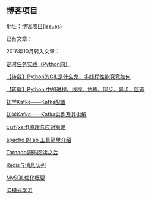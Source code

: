 ## 博客项目

地址：[博客项目(issues)](https://github.com/BingLau7/blog/issues)

已有文章：

2016年10月转入文章：

[定时任务实践（Python向）](https://github.com/BingLau7/blog/issues/11)

[【转载】Python的GIL是什么鬼，多线程性能究竟如何](https://github.com/BingLau7/blog/issues/10)

[【转载】Python 中的进程、线程、协程、同步、异步、回调](https://github.com/BingLau7/blog/issues/9)

[初学Kafka——Kafka配置](https://github.com/BingLau7/blog/issues/8)

[初学Kafka——Kafka实例及其讲解](https://github.com/BingLau7/blog/issues/8)

[csrf(xsrf)原理与应对策略](https://github.com/BingLau7/blog/issues/8)

[apache 的 ab 工具简单介绍](https://github.com/BingLau7/blog/issues/8)

[Tornado源码阅读之后](https://github.com/BingLau7/blog/issues/8)

[Redis与消息队列](https://github.com/BingLau7/blog/issues/8)

[MySQL优化概要](https://github.com/BingLau7/blog/issues/8)

[IO模式学习](https://github.com/BingLau7/blog/issues/8)